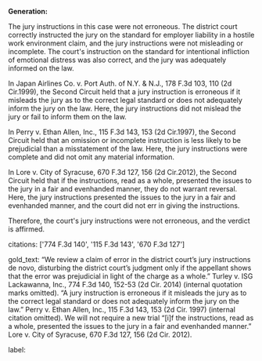 **Generation:**


The jury instructions in this case were not erroneous. The district court correctly instructed the jury on the standard for employer liability in a hostile work environment claim, and the jury instructions were not misleading or incomplete. The court's instruction on the standard for intentional infliction of emotional distress was also correct, and the jury was adequately informed on the law.

In Japan Airlines Co. v. Port Auth. of N.Y. & N.J., 178 F.3d 103, 110 (2d Cir.1999), the Second Circuit held that a jury instruction is erroneous if it misleads the jury as to the correct legal standard or does not adequately inform the jury on the law. Here, the jury instructions did not mislead the jury or fail to inform them on the law.

In Perry v. Ethan Allen, Inc., 115 F.3d 143, 153 (2d Cir.1997), the Second Circuit held that an omission or incomplete instruction is less likely to be prejudicial than a misstatement of the law. Here, the jury instructions were complete and did not omit any material information.

In Lore v. City of Syracuse, 670 F.3d 127, 156 (2d Cir.2012), the Second Circuit held that if the instructions, read as a whole, presented the issues to the jury in a fair and evenhanded manner, they do not warrant reversal. Here, the jury instructions presented the issues to the jury in a fair and evenhanded manner, and the court did not err in giving the instructions.

Therefore, the court's jury instructions were not erroneous, and the verdict is affirmed. 



citations: ['774 F.3d 140', '115 F.3d 143', '670 F.3d 127']

gold_text: “We review a claim of error in the district court’s jury instructions de novo, disturbing the district court’s judgment only if the appellant shows that the error was prejudicial in light of the charge as a whole.” Turley v. ISG Lackawanna, Inc., 774 F.3d 140, 152-53 (2d Cir. 2014) (internal quotation marks omitted). “A jury instruction is erroneous if it misleads the jury as to the correct legal standard or does not adequately inform the jury on the law.” Perry v. Ethan Allen, Inc., 115 F.3d 143, 153 (2d Cir. 1997) (internal citation omitted). We will not require a new trial “[i]f the instructions, read as a whole, presented the issues to the jury in a fair and evenhanded manner.” Lore v. City of Syracuse, 670 F.3d 127, 156 (2d Cir. 2012).

label: 